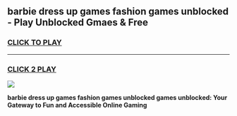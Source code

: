 
## barbie dress up games fashion games unblocked - Play Unblocked Gmaes & Free
<h3>
<a href="https://news.freeplayer.one?title=barbie_dress_up_games_fashion_games_unblocked&ref=23F">CLICK TO PLAY</a></h3>
<hr>

<h3>
<a href="https://news.freeplayer.one?title=barbie_dress_up_games_fashion_games_unblocked&ref=23F">CLICK 2 PLAY</a>
  
</h3>

<a href="https://news.freeplayer.one?title=barbie_dress_up_games_fashion_games_unblocked&ref=23F/"><img src="https://clearcache.store/games.png"></a>


**barbie dress up games fashion games unblocked games unblocked: Your Gateway to Fun and Accessible Online Gaming**
